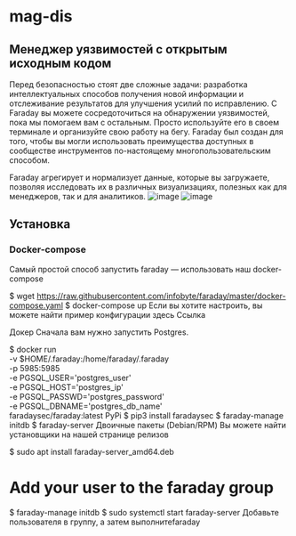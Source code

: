 # mag-dis

## Менеджер уязвимостей с открытым исходным кодом

Перед безопасностью стоят две сложные задачи: разработка интеллектуальных способов получения новой информации и отслеживание результатов для улучшения усилий по исправлению. С Faraday вы можете сосредоточиться на обнаружении уязвимостей, пока мы помогаем вам с остальным. Просто используйте его в своем терминале и организуйте свою работу на бегу. Faraday был создан для того, чтобы вы могли использовать преимущества доступных в сообществе инструментов по-настоящему многопользовательским способом.

Faraday агрегирует и нормализует данные, которые вы загружаете, позволяя исследовать их в различных визуализациях, полезных как для менеджеров, так и для аналитиков.
![image](https://github.com/user-attachments/assets/ea75d280-bd45-478d-a7d3-eef24a6aca68)
![image](https://github.com/user-attachments/assets/09891183-cf20-449a-8ec8-5192023dde7d)

## Установка

### Docker-compose

Самый простой способ запустить faraday — использовать наш docker-compose

$ wget https://raw.githubusercontent.com/infobyte/faraday/master/docker-compose.yaml
$ docker-compose up
Если вы хотите настроить, вы можете найти пример конфигурации здесь Ссылка

Докер
Сначала вам нужно запустить Postgres.

 $ docker run \
     -v $HOME/.faraday:/home/faraday/.faraday \
     -p 5985:5985 \
     -e PGSQL_USER='postgres_user' \
     -e PGSQL_HOST='postgres_ip' \
     -e PGSQL_PASSWD='postgres_password' \
     -e PGSQL_DBNAME='postgres_db_name' \
     faradaysec/faraday:latest
PyPi
$ pip3 install faradaysec
$ faraday-manage initdb
$ faraday-server
Двоичные пакеты (Debian/RPM)
Вы можете найти установщики на нашей странице релизов

$ sudo apt install faraday-server_amd64.deb
# Add your user to the faraday group
$ faraday-manage initdb
$ sudo systemctl start faraday-server
Добавьте пользователя в группу, а затем выполнитеfaraday
